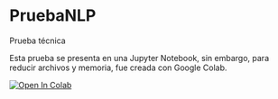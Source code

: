 # PruebaNLP
Prueba técnica

Esta prueba se presenta en una Jupyter Notebook, sin embargo, para reducir archivos y memoria, fue creada con Google Colab.

<p align="center">

  [![Open In Colab](https://colab.research.google.com/assets/colab-badge.svg)](https://colab.research.google.com/github/DoMoOrt/PruebaNLP/blob/main/prueba_tecnicaDomenicoMorales.ipynb)

</p>
